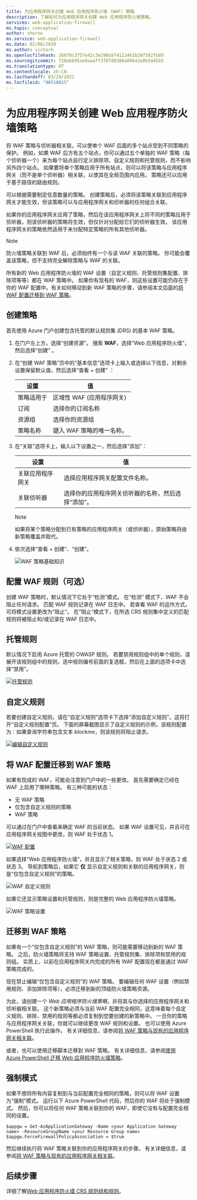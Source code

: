 ```yaml
---
title: 为应用程序网关创建 Web 应用程序防火墙 (WAF) 策略
description: 了解如何为应用程序网关创建 Web 应用程序防火墙策略。
services: web-application-firewall
ms.topic: conceptual
author: vhorne
ms.service: web-application-firewall
ms.date: 02/08/2020
ms.author: victorh
ms.openlocfilehash: 26078c3757e42c3e290a5f4122461b287582fb80
ms.sourcegitcommit: f28ebb95ae9aaaff3f87d8388a09b41e0b3445b5
ms.translationtype: HT
ms.contentlocale: zh-CN
ms.lasthandoff: 03/29/2021
ms.locfileid: "96518815"
---
```

# <a name="create-web-application-firewall-policies-for-application-gateway"></a>为应用程序网关创建 Web 应用程序防火墙策略

将 WAF 策略与侦听器相关联，可以使单个 WAF 后面的多个站点受到不同策略的保护。 例如，如果 WAF 后方有五个站点，你可以通过五个单独的 WAF 策略（每个侦听器一个）来为每个站点自行定义排除项、自定义规则和托管规则，而不影响另外四个站点。 如果要将单个策略应用于所有站点，则可以将该策略与应用程序网关（而不是单个侦听器）相关联，以使其在全局范围内应用。 策略还可以应用于基于路径的路由规则。 

可以根据需要制定任意数量的策略。 创建策略后，必须将该策略关联到应用程序网关才能生效，但该策略可以与应用程序网关和侦听器的任何组合关联。 

如果你的应用程序网关应用了策略，然后在该应用程序网关上将不同的策略应用于侦听器，则该侦听器的策略将生效，但仅针对分配给它们的侦听器生效。 该应用程序网关的策略依然适用于未分配特定策略的所有其他侦听器。 

   > [!NOTE]
   > 防火墙策略关联到 WAF 后，必须始终有一个与该 WAF 关联的策略。 你可能会覆盖该策略，但不支持完全解除策略与 WAF 的关联。 

所有新的 Web 应用程序防火墙的 WAF 设置（自定义规则、托管规则集配置、排除项等等）都在 WAF 策略中。 如果你有现有的 WAF，则这些设置可能仍存在于你的 WAF 配置中。有关如何移动到新 WAF 策略的步骤，请参阅本文后面的[将 WAF 配置迁移到 WAF 策略](#migrate)。 

## <a name="create-a-policy"></a>创建策略

首先使用 Azure 门户创建包含托管的默认规则集 (DRS) 的基本 WAF 策略。

1. 在门户左上方，选择“创建资源”。 搜索 **WAF**，选择“Web 应用程序防火墙”，然后选择“创建” 。
2. 在“创建 WAF 策略”页中的“基本信息”选项卡上输入或选择以下信息，对剩余设置保留默认值，然后选择“查看 + 创建”  ：

   |设置  |值  |
   |---------|---------|
   |策略适用于     |区域性 WAF (应用程序网关)|
   |订阅     |选择你的订阅名称|
   |资源组     |选择你的资源组|
   |策略名称     |键入 WAF 策略的唯一名称。|
3. 在“关联”选项卡上，输入以下设置之一，然后选择“添加”： 

   |设置  |值  |
   |---------|---------|
   |关联应用程序网关     |选择应用程序网关配置文件名称。|
   |关联侦听器     |选择你的应用程序网关侦听器的名称，然后选择“添加”。|

   > [!NOTE]
   > 如果将某个策略分配到已有策略的应用程序网关（或侦听器），原始策略将由新策略覆盖并取代。
4. 依次选择“查看 + 创建”、“创建”。  

   ![WAF 策略基础知识](../media/create-waf-policy-ag/waf-policy-basics.png)

## <a name="configure-waf-rules-optional"></a>配置 WAF 规则（可选）

创建 WAF 策略时，默认情况下它处于“检测”模式。 在“检测”  模式下，WAF 不会阻止任何请求。 匹配 WAF 规则记录在 WAF 日志中。 若查看 WAF 的运作方式，可将模式设置更改为“阻止”。 在“阻止”模式下，在所选 CRS 规则集中定义的匹配规则将被阻止和/或记录在 WAF 日志中。

## <a name="managed-rules"></a>托管规则

默认情况下启用 Azure 托管的 OWASP 规则。 若要禁用规则组中的单个规则，请展开该规则组中的规则，选中规则编号前面的复选框，然后在上面的选项卡中选择“禁用”。

[ ![托管规则](../media/create-waf-policy-ag/managed-rules.png) ](../media/create-waf-policy-ag/managed-rules-lrg.png#lightbox)

## <a name="custom-rules"></a>自定义规则

若要创建自定义规则，请在“自定义规则”选项卡下选择“添加自定义规则”。这将打开“自定义规则配置”页。  下面的屏幕截图显示了自定义规则的示例，该规则配置为：如果查询字符串包含文本 *blockme*，则该规则将阻止请求。

[ ![编辑自定义规则](../media/create-waf-policy-ag/edit-custom-rule.png) ](../media/create-waf-policy-ag/edit-custom-rule-lrg.png#lightbox)

## <a name="migrate-your-waf-config-to-a-waf-policy"></a><a name="migrate"></a>将 WAF 配置迁移到 WAF 策略

如果有现成的 WAF，可能会注意到门户中的一些更改。 首先需要确定已经在 WAF 上启用了哪种策略。 有三种可能的状态：

- 无 WAF 策略
- 仅包含自定义规则的策略
- WAF 策略

可以通过在门户中查看来确定 WAF 的当前状态。 如果 WAF 设置可见，并且可在应用程序网关视图中更改，则 WAF 处于状态 1。

[ ![WAF 配置](../media/create-waf-policy-ag/waf-configure.png) ](../media/create-waf-policy-ag/waf-configure-lrg.png#lightbox)

如果选择“Web 应用程序防火墙”，并且显示了相关策略，则 WAF 处于状态 2 或状态 3。 导航到策略后，如果它 **仅** 显示自定义规则和关联的应用程序网关，则是“仅包含自定义规则”的策略。

![WAF 自定义规则](../media/create-waf-policy-ag/waf-custom-rules.png)

如果它还显示策略设置和托管规则，则是完整的 Web 应用程序防火墙策略。 

![WAF 策略设置](../media/create-waf-policy-ag/waf-policy-settings.png)

## <a name="migrate-to-waf-policy"></a>迁移到 WAF 策略

如果有一个“仅包含自定义规则”的 WAF 策略，则可能需要移动到新的 WAF 策略。 之后，防火墙策略将支持 WAF 策略设置、托管规则集、排除项和禁用的规则组。 实质上，以前在应用程序网关内完成的所有 WAF 配置现在都是通过 WAF 策略完成的。 

现在禁止编辑“仅包含自定义规则”的 WAF 策略。 要编辑任何 WAF 设置（例如禁用规则、添加排除项等），必须迁移到新的顶级防火墙策略资源。

为此，请创建一个 *Web 应用程序防火墙策略*，并将其与你选择的应用程序网关和侦听器相关联。 这个新策略必须与当前 WAF 配置完全相同，这意味着每个自定义规则、排除、禁用的规则等都必须复制到您要创建的新策略中。 一旦你的策略与应用程序网关关联，你就可以继续更改 WAF 规则和设置。 也可以使用 Azure PowerShell 执行此操作。 有关详细信息，请参阅[将 WAF 策略与现有的应用程序网关相关联](associate-waf-policy-existing-gateway.md)。

或者，也可以使用迁移脚本迁移到 WAF 策略。 有关详细信息，请参阅[使用 Azure PowerShell 迁移 Web 应用程序防火墙策略](migrate-policy.md)。

## <a name="force-mode"></a>强制模式

如果不想将所有内容复制到与当前配置完全相同的策略，则可以将 WAF 设置为“强制”模式。 运行以下 Azure PowerShell 代码，然后你的 WAF 将处于强制模式。 然后，你可以将任何 WAF 策略关联到你的 WAF，即使它没有与配置完全相同的设置。 

```azurepowershell-interactive
$appgw = Get-AzApplicationGateway -Name <your Application Gateway name> -ResourceGroupName <your Resource Group name>
$appgw.ForceFirewallPolicyAssociation = $true
```

然后继续执行将 WAF 策略关联到你的应用程序网关的步骤。 有关详细信息，请参阅[将 WAF 策略与现有的应用程序网关相关联](associate-waf-policy-existing-gateway.md)。

## <a name="next-steps"></a>后续步骤

详细了解[Web 应用程序防火墙 CRS 规则组和规则](application-gateway-crs-rulegroups-rules.md)。
